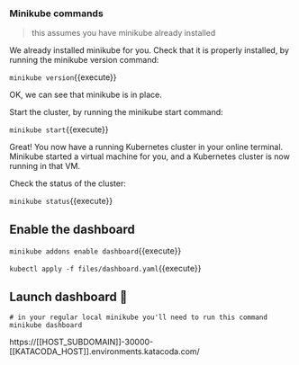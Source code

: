 ### Minikube commands
> this assumes you have minikube already installed

We already installed minikube for you. Check that it is properly installed, by running the minikube version command:

`minikube version`{{execute}}

OK, we can see that minikube is in place.


Start the cluster, by running the minikube start command:

`minikube start`{{execute}}

Great! You now have a running Kubernetes cluster in your online terminal. Minikube started a virtual machine for you, and a Kubernetes cluster is now running in that VM.


Check the status of the cluster:

`minikube status`{{execute}}



## Enable the dashboard

`minikube addons enable dashboard`{{execute}}

`kubectl apply -f files/dashboard.yaml`{{execute}}

## Launch dashboard 🚀

```
# in your regular local minikube you'll need to run this command
minikube dashboard
```


https://[[HOST_SUBDOMAIN]]-30000-[[KATACODA_HOST]].environments.katacoda.com/



